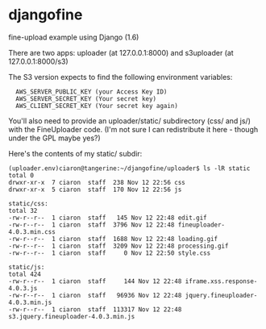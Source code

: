 djangofine
==========

fine-upload example using Django (1.6)

There are two apps: uploader (at 127.0.0.1:8000) and s3uploader (at 127.0.0.1:8000/s3)

The S3 version expects to find the following environment variables:

```
  AWS_SERVER_PUBLIC_KEY (your Access Key ID)
  AWS_SERVER_SECRET_KEY (Your secret key)
  AWS_CLIENT_SECRET_KEY (Your secret key again)
```

You'll also need to provide an uploader/static/ subdirectory (css/ and js/) with the FineUploader code.
(I'm not sure I can redistribute it here - though under the GPL maybe yes?)

Here's the contents of my static/ subdir:

```
(uploader.env)ciaron@tangerine:~/djangofine/uploader$ ls -lR static
total 0
drwxr-xr-x  7 ciaron  staff  238 Nov 12 22:56 css
drwxr-xr-x  5 ciaron  staff  170 Nov 12 22:56 js

static/css:
total 32
-rw-r--r--  1 ciaron  staff   145 Nov 12 22:48 edit.gif
-rw-r--r--  1 ciaron  staff  3796 Nov 12 22:48 fineuploader-4.0.3.min.css
-rw-r--r--  1 ciaron  staff  1688 Nov 12 22:48 loading.gif
-rw-r--r--  1 ciaron  staff  3209 Nov 12 22:48 processing.gif
-rw-r--r--  1 ciaron  staff     0 Nov 12 22:50 style.css

static/js:
total 424
-rw-r--r--  1 ciaron  staff     144 Nov 12 22:48 iframe.xss.response-4.0.3.js
-rw-r--r--  1 ciaron  staff   96936 Nov 12 22:48 jquery.fineuploader-4.0.3.min.js
-rw-r--r--  1 ciaron  staff  113317 Nov 12 22:48 s3.jquery.fineuploader-4.0.3.min.js
```
